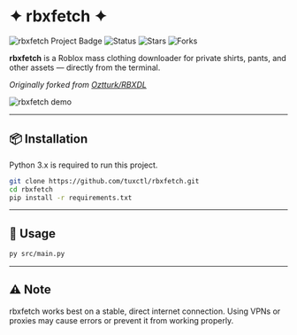 # ✦ rbxfetch ✦

![rbxfetch Project Badge](https://img.shields.io/badge/Project-rbxfetch-blueviolet?style=for-the-badge&logo=python&logoColor=white)
![Status](https://img.shields.io/badge/Status-Active-brightgreen?style=for-the-badge&logo=appveyor)
![Stars](https://img.shields.io/github/stars/tuxctl/rbxfetch?style=for-the-badge&color=gold)
![Forks](https://img.shields.io/github/forks/tuxctl/rbxfetch?style=for-the-badge&color=lightgray)

**rbxfetch** is a Roblox mass clothing downloader for private shirts, pants, and other assets — directly from the terminal.

*Originally forked from [Oztturk/RBXDL](https://github.com/Oztturk/RBXDL "roblox pro")*


![rbxfetch demo](https://files.catbox.moe/q9wn0w.gif)

---

## 📦 Installation

Python 3.x is required to run this project.

```bash
git clone https://github.com/tuxctl/rbxfetch.git
cd rbxfetch
pip install -r requirements.txt
```

---

## 🚀 Usage

```bash
py src/main.py
```

---

## ⚠️ Note

rbxfetch works best on a stable, direct internet connection. Using VPNs or proxies may cause errors or prevent it from working properly.

